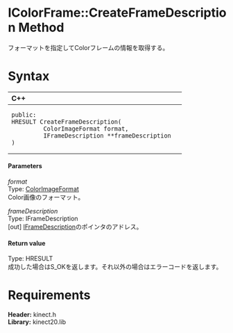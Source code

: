 IColorFrame::CreateFrameDescription Method  
==========================================  

フォーマットを指定してColorフレームの情報を取得する。 <span id="syntaxSection"></span>

Syntax  
======  

<table>
<colgroup>
<col width="100%" />
</colgroup>
<thead>
<tr class="header">
<th align="left">C++</th>
</tr>
</thead>
<tbody>
<tr class="odd">
<td align="left"><pre><code>public:  
HRESULT CreateFrameDescription(  
         ColorImageFormat format,  
         IFrameDescription **frameDescription  
)</code></pre></td>
</tr>
</tbody>
</table>

<span id="ID4EG"></span>
#### Parameters  

*format*    
Type: [ColorImageFormat](../../../Enumerations/ColorImageFormat_Enumeration.md)  
Color画像のフォーマット。  

*frameDescription*    
Type: IFrameDescription  
[out] [IFrameDescription](../../IFrameDescription_Interface.md)のポインタのアドレス。  

<span id="ID4EP"></span>
#### Return value  

Type: HRESULT  
成功した場合はS\_OKを返します。それ以外の場合はエラーコードを返します。  

<span id="requirements"></span>

Requirements  
============  

**Header:** kinect.h  
**Library:** kinect20.lib  



<!--Please do not edit the data in the comment block below.-->
<!--
TOCTitle : CreateFrameDescription Method
RLTitle : IColorFrame::CreateFrameDescription Method
KeywordK : CreateFrameDescription method
KeywordK : IColorFrame::CreateFrameDescription method
KeywordF : IColorFrame::CreateFrameDescription
KeywordF : CreateFrameDescription
KeywordF : Microsoft.Kinect.kinect.IColorFrame.CreateFrameDescription(ColorImageFormat,IFrameDescription@)
KeywordA : M:Microsoft.Kinect.kinect.IColorFrame.CreateFrameDescription(ColorImageFormat,IFrameDescription@)
AssetID : M:Microsoft.Kinect.kinect.IColorFrame.CreateFrameDescription(ColorImageFormat,IFrameDescription@)
Locale : en-us
CommunityContent : 1
APIType : Managed
APILocation : 
APIName : Microsoft.Kinect.kinect.IColorFrame::CreateFrameDescription
TargetOS : Windows
TopicType : kbSyntax
DevLang : C++
DocSet : K4Wv2
ProjType : K4Wv2Proj
Technology : Kinect for Windows
Product : Kinect for Windows SDK v2
productversion : 20
-->
